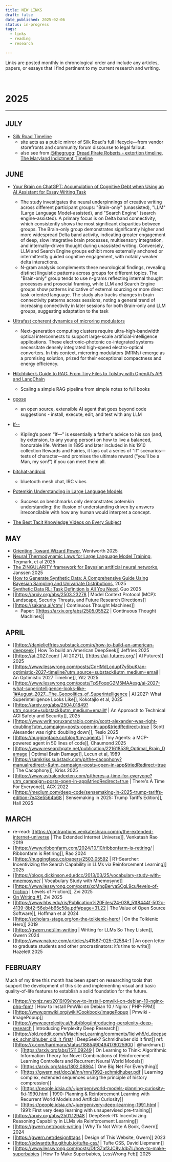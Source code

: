 ```yaml
---
title: NEW LINKS
draft: false
date_published: 2025-02-06
status: in-progress
tags:
  - links
  - reading
  - research

---
```


Links are posted monthly in chronological order and include any articles, papers, or essays that I find pertinent to my current research and writing. 

</br>

# 2025

----

## JULY

- [Silk Road Timeline](https://antilop.cc/sr/)
  - site acts as a public mirror of Silk Road's full lifecycle—from vendor storefronts and community forum discourse to legal fallout.
  - also see from [@thegrugq](https://x.com/thegrugq):  [Dread Pirate Roberts - extortion timeline](http://grugq.tumblr.com/post/62928607375/dread-pirate-roberts-extortion-timeline), [The Maryland Indictment Timeline](http://grugq.tumblr.com/post/62986125689/maryland-indictment-timeline)

## JUNE

- [Your Brain on ChatGPT: Accumulation of Cognitive Debt when Using an AI Assistant for Essay Writing Task](https://arxiv.org/abs/2506.08872)
  - The study investigates the neural underpinnings of creative writing across different participant groups: "Brain-only" (unassisted), "LLM" (Large Language Model-assisted), and "Search Engine" (search engine-assisted). A primary focus is on Delta band connectivity, which consistently shows the most significant disparities between groups. The Brain-only group demonstrates significantly higher and more widespread Delta band activity, indicating greater engagement of deep, slow integrative brain processes, multisensory integration, and internally-driven thought during unassisted writing. Conversely, LLM and Search Engine groups exhibit more externally anchored or intermittently guided cognitive engagement, with notably weaker delta interactions.
  - N-gram analysis complements these neurological findings, revealing distinct linguistic patterns across groups for different topics. The "Brain-only" group tends to use n-grams reflecting internal thought processes and prosocial framing, while LLM and Search Engine groups show patterns indicative of external sourcing or more direct task-oriented language. The study also tracks changes in brain connectivity patterns across sessions, noting a general trend of increasing connectivity in later sessions for both Brain-only and LLM groups, suggesting adaptation to the task

- [Ultrafast coherent dynamics of microring modulators](https://www.nature.com/articles/s41566-025-01686-1)
  - Next-generation computing clusters require ultra-high-bandwidth optical interconnects to support large-scale artificial-intelligence applications. These electronic–photonic co-integrated systems necessitate densely integrated high-speed electro-optical converters. In this context, microring modulators (MRMs) emerge as a promising solution, prized for their exceptional compactness and energy efficiency.

- [Hitchhiker’s Guide to RAG: From Tiny Files to Tolstoy with OpenAI’s API and LangChain](https://towardsdatascience.com/hitchhikers-guide-to-rag-from-tiny-files-to-tolstoy-with-openais-api-and-langchain/)
  - Scaling a simple RAG pipeline from simple notes to full books

- [goose](https://github.com/block/goose)
  - an open source, extensible AI agent that goes beyond code suggestions - install, execute, edit, and test with any LLM

- [If--](https://www.poetryfoundation.org/poems/46473/if---)
  - Kipling’s poem “If—” is essentially a father’s advice to his son (and, by extension, to any young person) on how to live a balanced, honorable life. Written in 1895 and later included in his 1910 collection Rewards and Fairies, it lays out a series of “if” scenarios—tests of character—and promises the ultimate reward (“you’ll be a Man, my son!”) if you can meet them all.

- [bitchat-android](https://github.com/permissionlesstech/bitchat-android)
  - bluetooth mesh chat, IRC vibes

- [Potemkin Understanding in Large Language Models](https://arxiv.org/abs/2506.21521)
  - Success on benchmarks only demonstrates potemkin understanding: the illusion of understanding driven by answers irreconcilable with how any human would interpret a concept.

- [The Best Tacit Knowledge Videos on Every Subject](https://www.lesswrong.com/posts/SXJGSPeQWbACveJhs/the-best-tacit-knowledge-videos-on-every-subject)


## MAY

* [Orienting Toward Wizard Power](https://www.lesswrong.com/posts/Wg6ptgi2DupFuAnXG/orienting-toward-wizard-power), Wentworth 2025
* [Neural Thermodynamic Laws for Large Language Model Training](https://arxiv.org/pdf/2505.10559), Tegmark, et al 2025
* [The ZINGULARITY framework for Bayesian artificial neural networks](https://www.aanda.org/10.1051/0004-6361/202553785), Janssen 2025
* [How to Generate Synthetic Data: A Comprehensive Guide Using Bayesian Sampling and Univariate Distributions](https://towardsdatascience.com/how-to-generate-synthetic-data-a-comprehensive-guide-using-bayesian-sampling-and-univariate-distributions/), 2025
* [Synthetic Data RL: Task Definition Is All You Need](https://huggingface.co/papers/2505.17063), Guo 2025
* [[https://arxiv.org/abs/2503.23278 | Model Context Protocol (MCP): Landscape, Security Threats, and Future Research Directions]]
* [[https://sakana.ai/ctm/ | Continuous Thought Machines]]
  * Paper: [[https://arxiv.org/abs/2505.05522 | Continuous Thought Machines]]



## APRIL

* [[https://danieljeffries.substack.com/p/how-to-build-an-american-deepseek | How To build an American DeepSeek]] Jeffries 2025
* [[https://ai-2027.com/ | AI 2027]], [[https://ai-futures.org/ | AI Futures]] 2025
* [[https://www.lesswrong.com/posts/CqHMdLcdupf7y5buK/an-optimistic-2027-timeline?utm_source=substack&utm_medium=email | An Optimistic 2027 Timeline]], Yitz 2025
* [[https://www.lesswrong.com/posts/TpSFoqoG2M5MAAesg/ai-2027-what-superintelligence-looks-like-1#August_2027__The_Geopolitics_of_Superintelligence | AI 2027: What Superintelligence Looks Like]], Kokotajlo et al, 2025
* [[https://arxiv.org/abs/2504.01849?utm_source=substack&utm_medium=email# | An Approach to Technical AGI Safety and Security]], 2025
* [[https://www.writingruxandrabio.com/p/scott-alexander-was-right-doubling?utm_campaign=posts-open-in-app&triedRedirect=true | Scott Alexander was right: doubling down]], Teslo 2025
* [[https://huggingface.co/blog/tiny-agents | Tiny Agents: a MCP-powered agent in 50 lines of code]], Chaumond 2025
* [[https://www.researchgate.net/publication/221618539_Optimal_Brain_Damage | Optimal Brain Damage]], Lecun et al, 1989
* [[https://samkriss.substack.com/p/the-cacophony?manualredirect=&utm_campaign=posts-open-in-app&triedRedirect=true | The Cacophony]], Kriss 2025
* [[https://www.astralcodexten.com/p/theres-a-time-for-everyone?utm_campaign=posts-open-in-app&triedRedirect=true | There's A Time For Everyone]], ACX 2022
* [[https://medium.com/deep-code/sensemaking-in-2025-trump-tariffs-edition-7e43e5564b68 | Sensemaking in 2025: Trump Tariffs Edition]], Hall 2025


## MARCH

* re-read: [[https://contraptions.venkateshrao.com/p/the-extended-internet-universe | The Extended Internet Universe]], Venkatash Rao 2019
* [[https://www.ribbonfarm.com/2024/10/10/ribbonfarm-is-retiring/ | Ribbonfarm is Retiring]], Rao 2024
* [[https://huggingface.co/papers/2503.05592 | R1-Searcher: Incentivizing the Search Capability in LLMs via Reinforcement Learning]] 2025
* [[https://blogs.dickinson.edu/dcc/2013/03/25/vocabulary-study-with-mnemosyne/ | Vocabulary Study with Mnemosyne]]
* [[https://www.lesswrong.com/posts/xcMngBervaSCgL9cu/levels-of-friction | Levels of Friction]], Zvi 2025
* [On Writing #1](https://substack.com/@thezvi/p-155272667), Zvi 2025
* [[https://www.hbs.edu/ris/Publication%20Files/24-038_51f8444f-502c-4139-8bf2-56eb4b65c58a.pdf#page=31.22 | The Value of Open Source Software]], Hoffman et al 2024
* [[https://scholars-stage.org/on-the-tolkienic-hero/ | On the Tolkienic Hero]] 2019
* [[https://gwern.net/llm-writing | Writing for LLMs So They Listen]], Gwern 2024
* [[https://www.nature.com/articles/s41587-025-02584-1 | An open letter to graduate students and other procrastinators: it’s time to write]] Hazelett 2025


## FEBRUARY

Much of my time this month has been spent on researching tools that support the development of this site and implementing visual and basic quality-of-life features to establish a solid foundation for the future. 

- [[https://nxnjz.net/2019/09/how-to-install-pmwiki-on-debian-10-nginx-php-fpm/ | How to Install PmWiki on Debian 10 / Nginx / PHP-FPM]] 
- [[https://www.pmwiki.org/wiki/Cookbook/ImagePopup | Pmwiki - ImagePopup]]
- [[https://www.perplexity.ai/hub/blog/introducing-perplexity-deep-research | Introducing Perplexity Deep Research]]
- [[https://old.reddit.com/r/MachineLearning/comments/1ielwh5/d_deepseek_schmidhuber_did_it_first/ | DeepSeek? Schmidhuber did it first]]  ref: [[https://x.com/hardmaru/status/1885490494178025900 | @hardmaru]]
  - [[https://arxiv.org/abs/1511.09249 | On Learning to Think: Algorithmic Information Theory for Novel Combinations of Reinforcement Learning Controllers and Recurrent Neural World Models]]
  - [[https://arxiv.org/abs/1802.08864 | One Big Net For Everything]]
  - [[https://gwern.net/doc/ai/nn/rnn/1992-schmidhuber.pdf | Learning complex, extended sequences using the principle of history compression]]
  - [[https://people.idsia.ch/~juergen/world-models-planning-curiosity-fki-1990.html | 1990: Planning & Reinforcement Learning with Recurrent World Models and Artificial Curiosity]]
  - [[https://people.idsia.ch/~juergen/very-deep-learning-1991.html | 1991: First very deep learning with unsupervised pre-training]]
- [[https://arxiv.org/abs/2501.12948 | DeepSeek-R1: Incentivizing Reasoning Capability in LLMs via Reinforcement Learning]]
- [[https://gwern.net/book-writing | Why To Not Write A Book, Gwern]] 2024
- [[https://gwern.net/design#tags | Design of This Website, Gwern]] 2023
- [[https://edwardtufte.github.io/tufte-css/ | Tufte CSS, David Liepmann]]
- [[https://www.lesswrong.com/posts/DfrSZaf3JC8vJdbZL/how-to-make-superbabies | How To Make Superbabies, LessWrong Feb]] 2025
